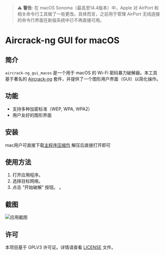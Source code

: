 > ⚠️ **警告**: 在 macOS Sonoma（最高至14.4版本）中，Apple 对 AirPort 和相关命令行工具做了一些更改。具体而言，之前用于管理 AirPort 无线连接的命令行界面在新版系统中已不再直接可用。
> 
# Aircrack-ng GUI for macOS

## 简介

`aircrack-ng_gui_macos` 是一个用于 macOS 的 Wi-Fi 密码暴力破解器。本工具基于著名的 [Aircrack-ng](https://www.aircrack-ng.org/) 套件，并提供了一个图形用户界面（GUI）以简化操作。

## 功能

- 支持多种加密标准（WEP, WPA, WPA2）
- 用户友好的图形界面

## 安装

mac用户可直接下载[主程序压缩包](main.zip)
解压后直接打开即可


## 使用方法

1. 打开应用程序。
2. 选择目标网络。
3. 点击 “开始破解” 按钮。
。

## 截图

![应用截图](screenshots/app.png)

## 许可

本项目基于 GPLV3 许可证。详情请查看 [LICENSE](LICENSE) 文件。
